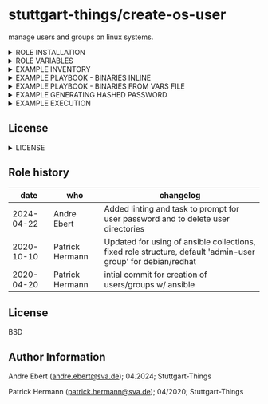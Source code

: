 stuttgart-things/create-os-user
===============================

manage users and groups on linux systems.

<details><summary>ROLE INSTALLATION</summary>

installs role and all of it's dependencies w/:

```bash
cat <<EOF > /tmp/requirements.yaml
roles:
- src: https://github.com/stuttgart-things/create-os-user.git
  scm: git
collections:
- name: ansible.posix
EOF

ansible-galaxy install -r /tmp/requirements.yaml --force
ansible-galaxy collection install -r /tmp/requirements.yaml --force
rm -rf /tmp/requirements.yaml
```
</details>

<details><summary>ROLE VARIABLES</summary>

DEFAULTS
------------

* `users_create_per_user_group` (default: true) - when creating users, also
  create a group with the same username and make that the user's primary
  group.
* `users_group` (default: users) - if users_create_per_user_group is _not_ set,
  then this is the primary group for all created users.
* `users_default_shell` (default: /bin/bash) - the default shell if none is
  specified for the user.
* `users_create_homedirs` (default: true) - create home directories for new
  users. Set this to false if you manage home directories separately.

### USER VARIABLES
------------

Add a users variable containing the list of users to add. A good place to put
this is in `group_vars/all` or `group_vars/groupname` if you only want the
users to be on certain machines.

The following attributes are required for each user:

* `username` - The user's username.
* `name` - The full name of the user (gecos field).
* `home` - The home directory of the user to create (optional, defaults to /home/username).
* `uid` - The numeric user id for the user (optional). This is required for uid consistency
  across systems.
* `gid` - The numeric group id for the group (optional). Otherwise, the
  `uid` will be used.
* `password` - If a hash is provided then that will be used, but otherwise the
  account will be locked.
* `update_password` - This can be either 'always' or 'on_create'
  - `'always'` will update passwords if they differ. (default)
  - `'on_create'` will only set the password for newly created users.
* `group` - Optional primary group override.
* `groups` - A list of supplementary groups for the user.
* `append` - If yes, will only add groups, not set them to just the list in groups (optional).
* `profile` - A string block for setting custom shell profiles.
* `ssh_key` - This should be a list of SSH keys for the user (optional). Each SSH key
  should be included directly and should have no newlines.
* `generate_ssh_key` - Whether to generate a SSH key for the user (optional, defaults to no).
* `enable_ssh_tcp_forwarding` - Whether to set SSH-TCP Forwording or not
 
In addition, the following items are optional for each user:

* `shell` - The user's shell. This defaults to /bin/bash. The default is
  configurable using the users_default_shell variable if you want to give all
  users the same shell, but it is different than /bin/bash.
* `is_system_user` -  Set to `True` to create system user.

</details>

<details><summary>EXAMPLE INVENTORY</summary>

```bash
cat <<EOF > inventory
[appserver]
1.2.3.4 ansible_user=sthings
EOF
```

</details>

<details><summary>EXAMPLE PLAYBOOK - BINARIES INLINE</summary>

Including an example of how to use your role (for instance, with variables passed in as parameters) is always nice for users too:

```yaml
cat <<EOF > create-os-user.yaml
- hosts: "{{ target_host }}"
  gather_facts: true
  become: true
  roles:
    - role: create-os-user
      vars:
        users:
          - username: rke
            name: rke user
            groups: ['{{ admin_group }}','k8s-admins']
            uid: 1005
            home: /home/rke
            profile: |
              alias ll='ls -ahl'
            ssh_key:
              - "{{ lookup('file', '~/.ssh/id_rsa.pub') }}"
            enable_ssh_tcp_forwarding: True

        groups_to_create:
          - name: k8s-admins
            gid: 11000
          - name: developers
            gid: 21000

        users_deleted:
          - username: rke
            uid: 1005
            home: /home/rke/
            remove: true
            force: true

        groups_deleted:
          - name: developers
            gid: 21000
EOF
```
</details>

<details><summary>EXAMPLE PLAYBOOK - BINARIES FROM VARS FILE</summary>

You can optionally choose to remove the user's home directory and mail spool with
the `remove` parameter, and force removal of files or directories with the `force` parameter.

```yaml
cat <<EOF > binaries.yaml
---
users:
  - username: rke
    name: rke user
    groups: ['{{ admin_group }}', 'k8s-admins']
    uid: 1005
    home: /home/rke
    profile: |
      alias ll='ls -ahl'
    generate_ssh_key: true
    #ssh_key:
    #  - "{{ lookup('file', '/home/rke/.ssh/id_rsa.pub') }}"
    enable_ssh_tcp_forwarding: true
  - username: test1
    name: test1 user
    groups: ['{{ admin_group }}', 'k8s-admins']
    uid: 1006
    home: /home/test1
    profile: |
      alias ll='ls -ahl'
    generate_ssh_key: true
    #ssh_key:
    #  - "{{ lookup('file', '/home/test1/.ssh/id_rsa.pub') }}"
    enable_ssh_tcp_forwarding: true
  - username: test2
    name: test2 user
    groups: ['{{ admin_group }}', 'developers']
    uid: 1007
    home: /home/test2
    profile: |
      alias ll='ls -ahl'
    generate_ssh_key: true
    #ssh_key:
    #  - "{{ lookup('file', '/home/test2/.ssh/id_rsa.pub') }}"
    enable_ssh_tcp_forwarding: true

groups_to_create:
  - name: k8s-admins
    gid: 11000
  - name: developers
    gid: 21000

users_deleted: # Comment out if you don't want deletion
  - username: rke
    uid: 1005
    home: /home/rke/
    remove: true
    force: true
  - username: test1
    uid: 1006
    home: /home/test1/
    remove: true
    force: true
  - username: test2
    uid: 1007
    home: /home/test2/
    remove: true
    force: true

groups_deleted: # Comment out if you don't want deletion
  - name: k8s-admins
    gid: 11000
  - name: developers
    gid: 21000
EOF
```

```yaml
cat <<EOF > create-os-user.yaml
---
- hosts: "{{ target_host }}"
  gather_facts: true
  become: true
  vars_files:
    - binaries.yaml

  roles:
    - role: create-os-user
EOF
```

</details>


<details><summary>EXAMPLE GENERATING HASHED PASSWORD</summary>

```bash
ansible all -i localhost, -m debug -a "msg={{ 'password' | password_hash('sha512', 'mysecretsalt') }}"
```
</details>

<details><summary>EXAMPLE EXECUTION</summary>

```bash
ansible-playbook -i inventory create-os-user.yaml -vv

```
</details>

## License
<details><summary>LICENSE</summary>
to-do
</details>

Role history
----------------
| date  | who | changelog |
|---|---|---|
|2024-04-22   | Andre Ebert | Added linting and task to prompt for user password and to delete user directories 
|2020-10-10   | Patrick Hermann | Updated for using of ansible collections, fixed role structure, default 'admin-user group' for debian/redhat
|2020-04-20   | Patrick Hermann | intial commit for creation of users/groups w/ ansible

License
-------

BSD

Author Information
------------------

Andre Ebert (andre.ebert@sva.de); 04.2024; Stuttgart-Things

Patrick Hermann (patrick.hermann@sva.de); 04/2020; Stuttgart-Things
